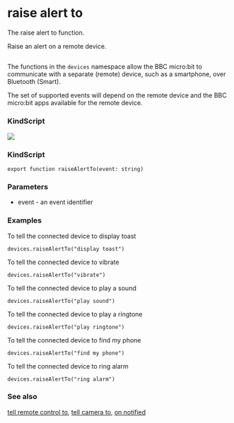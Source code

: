 # raise alert to

The raise alert to function.

Raise an alert on a remote device.

## 

The functions in the ``devices`` namespace allow the BBC micro:bit to communicate with a separate (remote) device, such as a smartphone, over Bluetooth (Smart).

The set of supported events will depend on the remote device and the BBC micro:bit apps available for the remote device.

### KindScript

![](/static/mb/raise-alert-to-0.png)

### KindScript

```
export function raiseAlertTo(event: string)
```

### Parameters

* event - an event identifier

### Examples

To tell the connected device to display toast

```
devices.raiseAlertTo("display toast")
```

To tell the connected device to vibrate

```
devices.raiseAlertTo("vibrate")
```

To tell the connected device to play a sound

```
devices.raiseAlertTo("play sound")
```

To tell the connected device to play a ringtone

```
devices.raiseAlertTo("play ringtone")
```

To tell the connected device to find my phone

```
devices.raiseAlertTo("find my phone")
```

To tell the connected device to ring alarm

```
devices.raiseAlertTo("ring alarm")
```

### See also

[tell remote control to](/microbit/reference/devices/tell-remote-control-to), [tell camera to](/microbit/reference/devices/tell-camera-to), [on notified](/microbit/reference/devices/on-notified)

